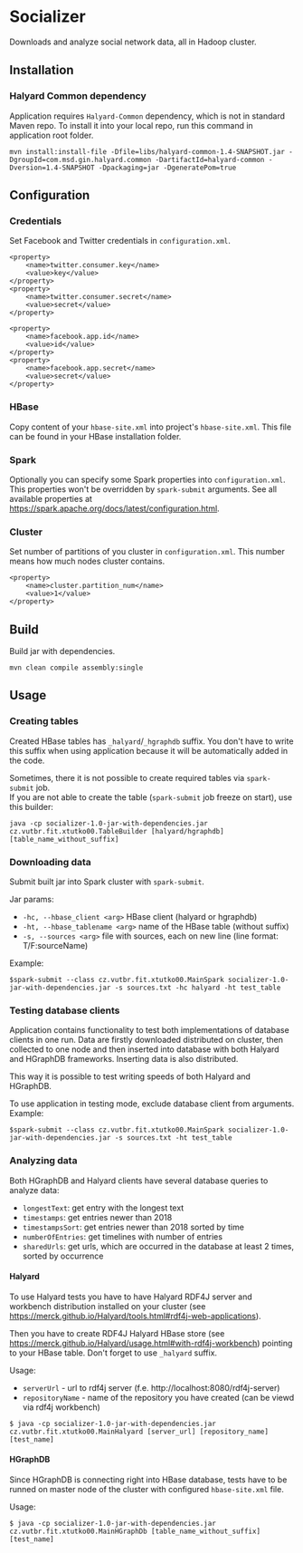 # Socializer

Downloads and analyze social network data, all in Hadoop cluster.

## Installation

### Halyard Common dependency

Application requires `Halyard-Common` dependency, which is not in standard Maven repo. To install it into 
your local repo, run this command in application root folder.

```
mvn install:install-file -Dfile=libs/halyard-common-1.4-SNAPSHOT.jar -DgroupId=com.msd.gin.halyard.common -DartifactId=halyard-common -Dversion=1.4-SNAPSHOT -Dpackaging=jar -DgeneratePom=true
```

## Configuration

### Credentials

Set Facebook and Twitter credentials in `configuration.xml`. 

```$xml
<property>
    <name>twitter.consumer.key</name>
    <value>key</value>
</property>
<property>
    <name>twitter.consumer.secret</name>
    <value>secret</value>
</property>

<property>
    <name>facebook.app.id</name>
    <value>id</value>
</property>
<property>
    <name>facebook.app.secret</name>
    <value>secret</value>
</property>
```

### HBase

Copy content of your `hbase-site.xml` into project's `hbase-site.xml`. This file can be 
found in your HBase installation folder.

### Spark

Optionally you can specify some Spark properties into `configuration.xml`. 
This properties won't be overridden by `spark-submit` arguments. See
all available properties at https://spark.apache.org/docs/latest/configuration.html.

### Cluster

Set number of partitions of you cluster in `configuration.xml`. This number means how much
nodes cluster contains.

```$xml
<property>
    <name>cluster.partition_num</name>
    <value>1</value>
</property>
```

## Build

Build jar with dependencies.
```$xslt
mvn clean compile assembly:single
```

## Usage

### Creating tables

Created HBase tables has `_halyard`/`_hgraphdb` suffix. You don't have to write this suffix
when using application because it will be automatically added in the code. 

Sometimes, there it is not possible to create required tables via `spark-submit` job.  
If you are not able to create the table (`spark-submit` job freeze on start), use this builder:

```$xslt
java -cp socializer-1.0-jar-with-dependencies.jar cz.vutbr.fit.xtutko00.TableBuilder [halyard/hgraphdb] [table_name_without_suffix]
```

### Downloading data

Submit built jar into Spark cluster with `spark-submit`.

Jar params:
- `-hc, --hbase_client <arg>`    HBase client (halyard or hgraphdb)
- `-ht, --hbase_tablename <arg>` name of the HBase table (without suffix)
- `-s, --sources <arg>`          file with sources, each on new line (line format: T/F:sourceName)


Example:
```
$spark-submit --class cz.vutbr.fit.xtutko00.MainSpark socializer-1.0-jar-with-dependencies.jar -s sources.txt -hc halyard -ht test_table
```

### Testing database clients

Application contains functionality to test both implementations of database clients in one run.
Data are firstly downloaded distributed on cluster, then collected to one node
and then inserted into database with both Halyard and HGraphDB frameworks. 
Inserting data is also distributed.

This way it is possible to test writing speeds of both Halyard and HGraphDB.

To use application in testing mode, exclude database client from arguments. Example:
```
$spark-submit --class cz.vutbr.fit.xtutko00.MainSpark socializer-1.0-jar-with-dependencies.jar -s sources.txt -ht test_table
```

### Analyzing data

Both HGraphDB and Halyard clients have several database queries to analyze data:
- `longestText`: get entry with the longest text
- `timestamps`: get entries newer than 2018
- `timestampsSort`: get entries newer than 2018 sorted by time
- `numberOfEntries`: get timelines with number of entries
- `sharedUrls`: get urls, which are occurred in the database at least 2 times, sorted by occurrence

#### Halyard

To use Halyard tests you have to have Halyard RDF4J server and workbench distribution
installed on your cluster (see https://merck.github.io/Halyard/tools.html#rdf4j-web-applications).

Then you have to create RDF4J Halyard HBase store (see https://merck.github.io/Halyard/usage.html#with-rdf4j-workbench) 
pointing to your HBase table. Don't forget to use `_halyard` suffix.

Usage:
- `serverUrl` - url to rdf4j server (f.e. http://localhost:8080/rdf4j-server)
- `repositoryName` - name of the repository you have created (can be viewd via rdf4j workbench)
```shell
$ java -cp socializer-1.0-jar-with-dependencies.jar cz.vutbr.fit.xtutko00.MainHalyard [server_url] [repository_name] [test_name]
```

#### HGraphDB

Since HGraphDB is connecting right into HBase database, tests have to be runned on master node of the cluster with configured `hbase-site.xml` file.

Usage:
```shell
$ java -cp socializer-1.0-jar-with-dependencies.jar cz.vutbr.fit.xtutko00.MainHGraphDb [table_name_without_suffix] [test_name]
```
